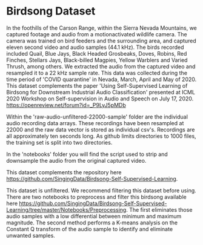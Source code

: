 # Birdsong Dataset

In the foothills of the Carson Range, within the Sierra Nevada Mountains, we captured footage and audio from a motionactivated wildlife camera. The camera was trained on bird feeders and the surrounding area, and captured eleven second video and audio samples (44.1 kHz). The birds recorded included Quail, Blue Jays, Black Headed Grosbeaks, Doves, Robins, Red Finches, Stellars Jays, Black-billed Magpies, Yellow Warblers and Varied Thrush, among others. We extracted the audio from the captured video and resampled it to a 22 kHz sample rate. This data was collected during the time period of 'COVID quarantine' in Nevada, March, April and May of 2020.  This dataset complements the paper 'Using Self-Supervised Learning of Birdsong for Downstream Industrial Audio Classification' presented at ICML 2020 Workshop on Self-supervision in Audio and Speech on July 17, 2020. https://openreview.net/forum?id=_P9LyJ5pMDb

Within the 'raw-audio-unfiltered-22000-sample' folder are the individual audio recording data arrays.  These recordings have been resampled at 22000 and the raw data vector is stored as individual csv's.  Recordings are all approximately ten seconds long.  As github limits directories to 1000 files, the training set is split into two directories.

In the 'notebooks' folder you will find the script used to strip and downsample the audio from the original captured video.

This dataset complements the repository here https://github.com/SingingData/Birdsong-Self-Supervised-Learning.  

This dataset is unfiltered.  We recommend filtering this dataset before using.  There are two notebooks to preprocess and filter this birdsong available here https://github.com/SingingData/Birdsong-Self-Supervised-Learning/tree/master/Notebooks/Preprocessing.  The first eliminates those audio samples with a low differential between minimum and maximum magnitude.  The second method performs a K-means analysis on the Constant Q transform of the audio sample to identify and eliminate unwanted samples. 

